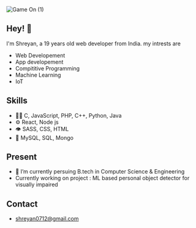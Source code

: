 
![Game On (1)](https://user-images.githubusercontent.com/86298991/167299698-b70381e2-2dbf-4bd4-9aa3-db96d011728f.gif)



## Hey! 👋
I'm Shreyan, a 19 years old web developer from India.
my intrests are
- Web Developement
- App developement
- Compititive Programming
- Machine Learning
- IoT

## Skills
- 👨‍💻 C, JavaScript, PHP, C++, Python, Java
- ⚙️ React, Node js
- 👁️ SASS, CSS, HTML
- 💽 MySQL, SQL, Mongo

## Present
- 🌱 I’m currently persuing B.tech in Computer Science & Engineering
- Currently working on project : ML based personal object detector for visually impaired

## Contact
- shreyan0712@gmail.com

<!---
shreyann7/shreyann7 is a ✨ special ✨ repository because its `README.md` (this file) appears on your GitHub profile.
You can click the Preview link to take a look at your changes.
--->
